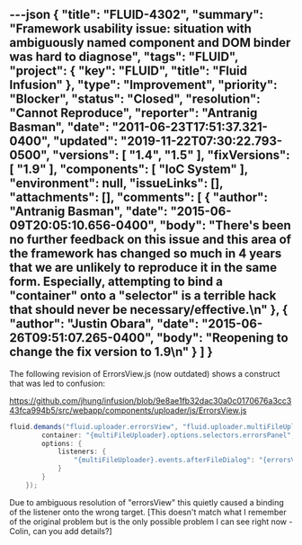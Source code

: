 ---json
{
  "title": "FLUID-4302",
  "summary": "Framework usability issue: situation with ambiguously named component and DOM binder was hard to diagnose",
  "tags": "FLUID",
  "project": {
    "key": "FLUID",
    "title": "Fluid Infusion"
  },
  "type": "Improvement",
  "priority": "Blocker",
  "status": "Closed",
  "resolution": "Cannot Reproduce",
  "reporter": "Antranig Basman",
  "date": "2011-06-23T17:51:37.321-0400",
  "updated": "2019-11-22T07:30:22.793-0500",
  "versions": [
    "1.4",
    "1.5"
  ],
  "fixVersions": [
    "1.9"
  ],
  "components": [
    "IoC System"
  ],
  "environment": null,
  "issueLinks": [],
  "attachments": [],
  "comments": [
    {
      "author": "Antranig Basman",
      "date": "2015-06-09T20:05:10.656-0400",
      "body": "There's been no further feedback on this issue and this area of the framework has changed so much in 4 years that we are unlikely to reproduce it in the same form. Especially, attempting to bind a \"container\" onto a \"selector\" is a terrible hack that should never be necessary/effective.\n"
    },
    {
      "author": "Justin Obara",
      "date": "2015-06-26T09:51:07.265-0400",
      "body": "Reopening to change the fix version to 1.9\n"
    }
  ]
}
---
The following revision of ErrorsView\.js (now outdated) shows a construct that was led to confusion:

<https://github.com/jhung/infusion/blob/9e8ae1fb32dac30a0c0170676a3cc343fca994b5/src/webapp/components/uploader/js/ErrorsView.js>

```java
fluid.demands("fluid.uploader.errorsView", "fluid.uploader.multiFileUploader", {
        container: "{multiFileUploader}.options.selectors.errorsPanel", // TODO: Why can't I bind to {multiFileUploader}.dom.errors?
        options: {            
            listeners: {
                "{multiFileUploader}.events.afterFileDialog": "{errorsView}.refreshView"
            }
        }
    });
```

Due to ambiguous resolution of "errorsView" this quietly caused a binding of the listener onto the wrong target. \[This doesn't match what I remember of the original problem but is the only possible problem I can see right now - Colin, can you add details?]

        